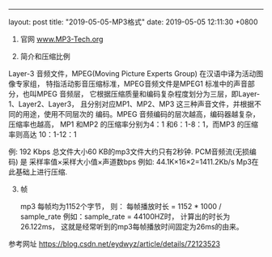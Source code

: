 ---
layout: post
title:  "2019-05-05-MP3格式"
date:   2019-05-05 12:11:30 +0800

1. 官网
www.MP3-Tech.org

2. 简介和压缩比例

Layer-3 音频文件，MPEG(Moving Picture Experts Group) 在汉语中译为活动图像专家组，
特指活动影音压缩标准，MPEG音频文件是MPEG1 标准中的声音部分，也叫MPEG 音频层，
它根据压缩质量和编码复杂程度划分为三层，即Layer-1、Layer2、Layer3，
且分别对应MP1、MP2、MP3 这三种声音文件，并根据不同的用途，使用不同层次的
编码。MPEG 音频编码的层次越高，编码器越复杂，压缩率也越高，
MP1 和MP2 的压缩率分别为4：1 和6：1-8：1，而MP3 的压缩率则高达
10：1-12：1

例: 192 Kbps 总文件大小60 KB的mp3文件大约只有2秒钟.
PCM音频流(无损编码) 是 采样率值×采样大小值×声道数bps 例如: 44.1K×16×2=1411.2Kb/s
Mp3在此基础上进行压缩.

3. 帧

    mp3 每帧均为1152个字节， 
    则：
    每帧播放时长 = 1152 * 1000 / sample_rate
    例如：sample_rate = 44100HZ时， 
    计算出的时长为26.122ms，
    这就是经常听到的mp3每帧播放时间固定为26ms的由来。

参考网址
https://blog.csdn.net/eydwyz/article/details/72123523




